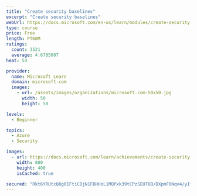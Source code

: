 ```yaml
---
title: "Create security baselines"
excerpt: "Create security baselines"
webUrl: https://docs.microsoft.com/en-us/learn/modules/create-security-baselines/
type: course
price: Free
length: PT60M
ratings:
  count: 3521
  average: 4.6785007
heat: 54

provider:
  name: Microsoft Learn
  domain: microsoft.com
  images:
    - url: /assets/images/organizations/microsoft.com-50x50.jpg
      width: 50
      height: 50

levels:
  - Beginner

topics:
  - Azure
  - Security

images:
  - url: https://docs.microsoft.com/learn/achievements/create-security-baselines-social.png
    width: 800
    height: 400
    isCached: true

secured: "Rkt6YRUtcQ8g0IFtiCDjN1FBHHoL1MQPxk39tCPzSEUT8B/DXpmF0Nqv4/yIfYgKnOFM+QhH/kX2PcpoeM81ib2lNl3xPAAwZBWh2UwZYyI9JgEMR03gXrdipxjVcHD7hNdQ0wbDv6y0cLyP2L8vkD7RNpaT6OuYNZW7vXe05t8k4A54P7+qb/GZk4+Q2uXCd0q8sjuPVCpiYgbBDsUPFfUz3B7Suz8mcyJ8VRbAlpLaAQS8ND9ldtkrVJUl/PIEAm3b9Sqajx1fPQlHLyBFI5KYLgsnp/HSw2bxLODZIWHXBga1uNMoA7Pgnbrsj3JTf8MY5BPfP/85gV4cP0ybRJYVhGRxoL84ECSyBimlA3iESC28LnH+o5FPhkrWwUL2Ixfao8oiyBlQCj5gU8vCjTZYD4c7GI1W/aeRChwzrEE=;vrtA0LnMGsJ3mRiYyypPfA=="
---
```


